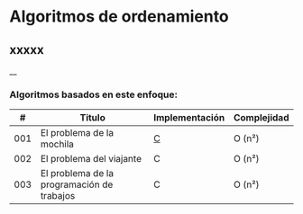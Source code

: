 # Algoritmos de ordenamiento

## xxxxx

__
### Algoritmos basados en este enfoque:

| # | Titulo | Implementación | Complejidad |
|---| ----- | -------- | ---------- |
|001|El problema de la mochila| [C](https://github.com/Jonas-Lara/IPN-CS/blob/master/10.-Algoritmos/02.-Voraces/01-Problema-de-la-mochila.c) |Ο (n²)|
|002|El problema del viajante | C |Ο (n²)|
|003|El problema de la programación de trabajos | C |Ο (n²)|
